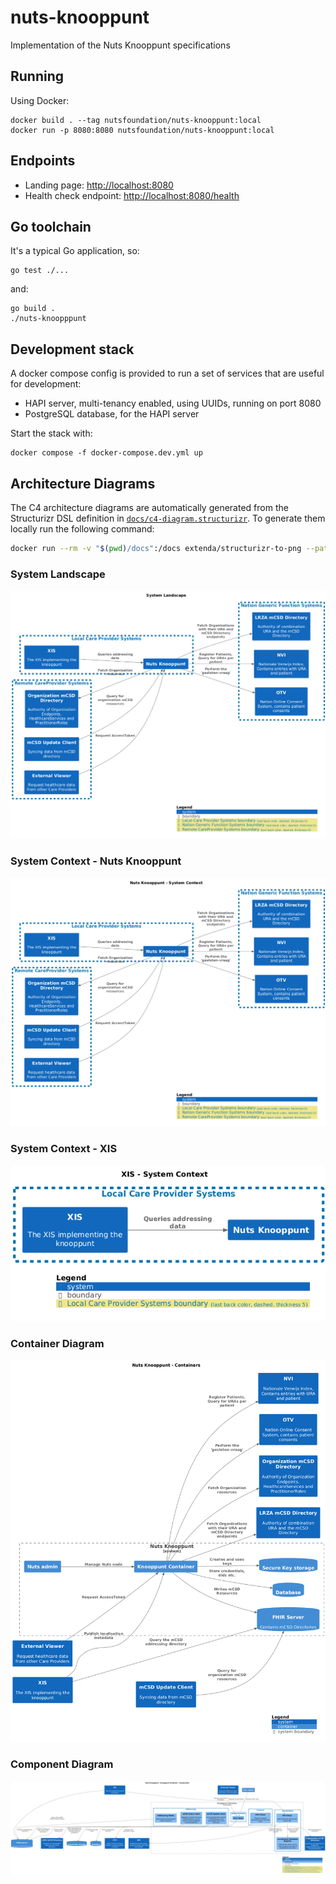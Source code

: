 # nuts-knooppunt

Implementation of the Nuts Knooppunt specifications

## Running

Using Docker:

```shell
docker build . --tag nutsfoundation/nuts-knooppunt:local
docker run -p 8080:8080 nutsfoundation/nuts-knooppunt:local
```

## Endpoints

- Landing page: [http://localhost:8080](http://localhost:8080)
- Health check endpoint: [http://localhost:8080/health](http://localhost:8080/health)

## Go toolchain

It's a typical Go application, so:

```shell
go test ./...
```

and:

```shell
go build .
./nuts-knoopppunt
```

## Development stack

A docker compose config is provided to run a set of services that are useful for development:

- HAPI server, multi-tenancy enabled, using UUIDs, running on port 8080
- PostgreSQL database, for the HAPI server

Start the stack with:

```shell
docker compose -f docker-compose.dev.yml up
```

## Architecture Diagrams

The C4 architecture diagrams are automatically generated from the Structurizr DSL definition in [`docs/c4-diagram.structurizr`](docs/c4-diagram.structurizr). To generate them locally
run the following command:

```bash
docker run --rm -v "$(pwd)/docs":/docs extenda/structurizr-to-png --path c4-diagram.structurizr --output images
```

### System Landscape
![System Landscape](docs/images/structurizr-Landscape1.png)

### System Context - Nuts Knooppunt
![System Context - Nuts Knooppunt](docs/images/structurizr-Diagram1.png)

### System Context - XIS
![System Context - XIS](docs/images/structurizr-XisDiagram.png)

### Container Diagram
![Container Diagram](docs/images/structurizr-Diagram2.png)

### Component Diagram
![Component Diagram](docs/images/structurizr-knooppunt.png)